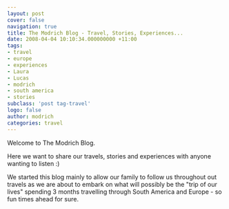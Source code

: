 ```yaml
---
layout: post
cover: false
navigation: true
title: The Modrich Blog - Travel, Stories, Experiences...
date: 2008-04-04 10:10:34.000000000 +11:00
tags:
- travel
- europe
- experiences
- Laura
- Lucas
- modrich
- south america
- stories
subclass: 'post tag-travel'
logo: false
author: modrich
categories: travel
---
```

Welcome to The Modrich Blog.

Here we want to share our travels, stories and experiences with anyone wanting to listen :)

We started this blog mainly to allow our family to follow us throughout out travels as we are about to embark on what will possibly be the "trip of our lives" spending 3 months travelling through South America and Europe - so fun times ahead for sure.
